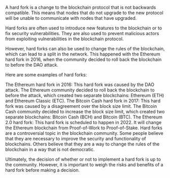 A hard fork is a change to the blockchain protocol that is not backwards compatible. This means that nodes that do not upgrade to the new protocol will be unable to communicate with nodes that have upgraded.

Hard forks are often used to introduce new features to the blockchain or to fix security vulnerabilities. They are also used to prevent malicious actors from exploiting vulnerabilities in the blockchain protocol.

However, hard forks can also be used to change the rules of the blockchain, which can lead to a split in the network. This happened with the Ethereum hard fork in 2016, when the community decided to roll back the blockchain to before the DAO attack.

Here are some examples of hard forks:

The Ethereum hard fork in 2016: This hard fork was caused by the DAO attack. The Ethereum community decided to roll back the blockchain to before the attack, which created two separate blockchains: Ethereum (ETH) and Ethereum Classic (ETC).
The Bitcoin Cash hard fork in 2017: This hard fork was caused by a disagreement over the block size limit. The Bitcoin Cash community decided to increase the block size limit, which created two separate blockchains: Bitcoin Cash (BCH) and Bitcoin (BTC).
The Ethereum 2.0 hard fork: This hard fork is scheduled to happen in 2022. It will change the Ethereum blockchain from Proof-of-Work to Proof-of-Stake.
Hard forks are a controversial topic in the blockchain community. Some people believe that they are necessary to improve the security and functionality of blockchains. Others believe that they are a way to change the rules of the blockchain in a way that is not democratic.

Ultimately, the decision of whether or not to implement a hard fork is up to the community. However, it is important to weigh the risks and benefits of a hard fork before making a decision.